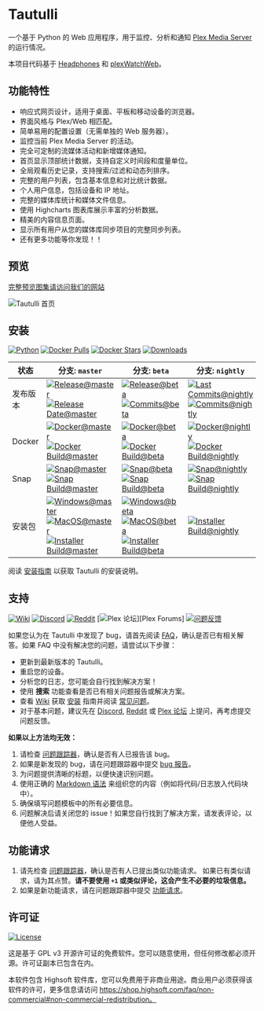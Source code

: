 # Tautulli

一个基于 Python 的 Web 应用程序，用于监控、分析和通知 [Plex Media Server](https://plex.tv) 的运行情况。

本项目代码基于 [Headphones](https://github.com/rembo10/headphones) 和 [plexWatchWeb](https://github.com/ecleese/plexWatchWeb)。

## 功能特性

-   响应式网页设计，适用于桌面、平板和移动设备的浏览器。
-   界面风格与 Plex/Web 相匹配。
-   简单易用的配置设置（无需单独的 Web 服务器）。
-   监控当前 Plex Media Server 的活动。
-   完全可定制的流媒体活动和新增媒体通知。
-   首页显示顶部统计数据，支持自定义时间段和度量单位。
-   全局观看历史记录，支持搜索/过滤和动态列排序。
-   完整的用户列表，包含基本信息和对比统计数据。
-   个人用户信息，包括设备和 IP 地址。
-   完整的媒体库统计和媒体文件信息。
-   使用 Highcharts 图表库展示丰富的分析数据。
-   精美的内容信息页面。
-   显示所有用户从您的媒体库同步项目的完整同步列表。
-   还有更多功能等你发现！！

## 预览

[完整预览图集请访问我们的网站][Tautulli]

![Tautulli 首页](https://edas-hz.oss-cn-hangzhou.aliyuncs.com/edas-apps/charts-store/tautulli/image/activity-compressed.jpg)

## 安装

[![Python][badge-python]][Python]
[![Docker Pulls][badge-docker-pulls]][DockerHub]
[![Docker Stars][badge-docker-stars]][DockerHub]
[![Downloads][badge-downloads]][Releases Latest]

[badge-python]: https://img.shields.io/badge/python->=3.9-blue?style=flat-square
[badge-docker-pulls]: https://img.shields.io/docker/pulls/tautulli/tautulli?style=flat-square
[badge-docker-stars]: https://img.shields.io/docker/stars/tautulli/tautulli?style=flat-square
[badge-downloads]: https://img.shields.io/github/downloads/Tautulli/Tautulli/total?style=flat-square

| 状态 | 分支: `master` | 分支: `beta` | 分支: `nightly` |
| --- | --- | --- | --- |
| 发布版本   | [![Release@master][badge-release-master]][Releases Latest] <br> [![Release Date@master][badge-release-master-date]][Releases Latest] | [![Release@beta][badge-release-beta]][Releases] <br> [![Commits@beta][badge-release-beta-commits]][Commits Beta] | [![Last Commits@nightly][badge-release-nightly-last-commit]][commits Nightly] <br> [![Commits@nightly][badge-release-nightly-commits]][Commits Nightly] |
| Docker    | [![Docker@master][badge-docker-master]][DockerHub] <br> [![Docker Build@master][badge-docker-master-ci]][Publish Docker Master] | [![Docker@beta][badge-docker-beta]][DockerHub] <br> [![Docker Build@beta][badge-docker-beta-ci]][Publish Docker Beta] | [![Docker@nightly][badge-docker-nightly]][DockerHub] <br> [![Docker Build@nightly][badge-docker-nightly-ci]][Publish Docker Nightly] |
| Snap      | [![Snap@master][badge-snap-master]][Snapcraft] <br> [![Snap Build@master][badge-snap-master-ci]][Publish Snap Master] | [![Snap@beta][badge-snap-beta]][Snapcraft] <br> [![Snap Build@beta][badge-snap-beta-ci]][Publish Snap Beta] | [![Snap@nightly][badge-snap-nightly]][Snapcraft] <br> [![Snap Build@nightly][badge-snap-nightly-ci]][Publish Snap Nightly] |
| 安装包 | [![Windows@master][badge-installer-master-win]][Releases Latest] <br> [![MacOS@master][badge-installer-master-macos]][Releases Latest] <br> [![Installer Build@master][badge-installer-master-ci]][Publish Installer Master] | [![Windows@beta][badge-installer-beta-win]][Releases] <br> [![MacOS@beta][badge-installer-beta-macos]][Releases] <br> [![Installer Build@beta][badge-installer-beta-ci]][Publish Installer Beta] | [![Installer Build@nightly][badge-installer-nightly-ci]][Publish Installer Nightly] |

阅读 [安装指南][Installation] 以获取 Tautulli 的安装说明。

[badge-release-master]: https://img.shields.io/github/v/release/Tautulli/Tautulli?style=flat-square
[badge-release-master-date]: https://img.shields.io/github/release-date/Tautulli/Tautulli?style=flat-square&color=blue
[badge-release-beta]: https://img.shields.io/github/v/release/Tautulli/Tautulli?include_prereleases&style=flat-square
[badge-release-beta-commits]: https://img.shields.io/github/commits-since/Tautulli/Tautulli/latest/beta?style=flat-square&color=blue
[badge-release-nightly-last-commit]: https://img.shields.io/github/last-commit/Tautulli/Tautulli/nightly?style=flat-square&color=blue
[badge-release-nightly-commits]: https://img.shields.io/github/commits-since/Tautulli/Tautulli/latest/nightly?style=flat-square&color=blue
[badge-docker-master]: https://img.shields.io/badge/docker-latest-blue?style=flat-square
[badge-docker-master-ci]: https://img.shields.io/github/actions/workflow/status/Tautulli/Tautulli/.github/workflows/publish-docker.yml?style=flat-square&branch=master
[badge-docker-beta]: https://img.shields.io/badge/docker-beta-blue?style=flat-square
[badge-docker-beta-ci]: https://img.shields.io/github/actions/workflow/status/Tautulli/Tautulli/.github/workflows/publish-docker.yml?style=flat-square&branch=beta
[badge-docker-nightly]: https://img.shields.io/badge/docker-nightly-blue?style=flat-square
[badge-docker-nightly-ci]: https://img.shields.io/github/actions/workflow/status/Tautulli/Tautulli/.github/workflows/publish-docker.yml?style=flat-square&branch=nightly
[badge-snap-master]: https://img.shields.io/badge/snap-stable-blue?style=flat-square
[badge-snap-master-ci]: https://img.shields.io/github/actions/workflow/status/Tautulli/Tautulli/.github/workflows/publish-snap.yml?style=flat-square&branch=master
[badge-snap-beta]: https://img.shields.io/badge/snap-beta-blue?style=flat-square
[badge-snap-beta-ci]: https://img.shields.io/github/actions/workflow/status/Tautulli/Tautulli/.github/workflows/publish-snap.yml?style=flat-square&branch=beta
[badge-snap-nightly]: https://img.shields.io/badge/snap-edge-blue?style=flat-square
[badge-snap-nightly-ci]: https://img.shields.io/github/actions/workflow/status/Tautulli/Tautulli/.github/workflows/publish-snap.yml?style=flat-square&branch=nightly
[badge-installer-master-win]: https://img.shields.io/github/v/release/Tautulli/Tautulli?label=windows&style=flat-square
[badge-installer-master-macos]: https://img.shields.io/github/v/release/Tautulli/Tautulli?label=macos&style=flat-square
[badge-installer-master-ci]: https://img.shields.io/github/actions/workflow/status/Tautulli/Tautulli/.github/workflows/publish-installers.yml?style=flat-square&branch=master
[badge-installer-beta-win]: https://img.shields.io/github/v/release/Tautulli/Tautulli?label=windows&include_prereleases&style=flat-square
[badge-installer-beta-macos]: https://img.shields.io/github/v/release/Tautulli/Tautulli?label=macos&include_prereleases&style=flat-square
[badge-installer-beta-ci]: https://img.shields.io/github/actions/workflow/status/Tautulli/Tautulli/.github/workflows/publish-installers.yml?style=flat-square&branch=beta
[badge-installer-nightly-ci]: https://img.shields.io/github/actions/workflow/status/Tautulli/Tautulli/.github/workflows/publish-installers.yml?style=flat-square&branch=nightly

## 支持

[![Wiki][badge-wiki]][Wiki]
[![Discord][badge-discord]][Discord]
[![Reddit][badge-reddit]][Reddit]
[![Plex 论坛][badge-forums]][Plex Forums]
[![问题反馈][badge-issues]][Issues]

[badge-wiki]: https://img.shields.io/badge/github-wiki-black?style=flat-square
[badge-discord]: https://img.shields.io/discord/183396325142822912?label=discord&style=flat-square&color=7289DA
[badge-reddit]: https://img.shields.io/reddit/subreddit-subscribers/tautulli?label=reddit&style=flat-square&color=FF5700
[badge-forums]: https://img.shields.io/badge/plex%20forums-discussion-E5A00D?style=flat-square
[badge-issues]: https://img.shields.io/badge/github-issues-black?style=flat-square

如果您认为在 Tautulli 中发现了 bug，请首先阅读 [FAQ][]，确认是否已有相关解答。如果 FAQ 中没有解决您的问题，请尝试以下步骤：

-   更新到最新版本的 Tautulli。
-   重启您的设备。
-   分析您的日志，您可能会自行找到解决方案！
-   使用 **搜索** 功能查看是否已有相关问题报告或解决方案。
-   查看 [Wiki][] 获取 [安装][Installation] 指南并阅读 [常见问题][FAQ]。
-   对于基本问题，建议先在 [Discord][], [Reddit][] 或 [Plex 论坛][] 上提问，再考虑提交问题反馈。

**如果以上方法均无效：**

1.  请检查 [问题跟踪器][Issues]，确认是否有人已报告该 bug。
2.  如果是新发现的 bug，请在问题跟踪器中提交 [bug 报告][Issue New]。
3.  为问题提供清晰的标题，以便快速识别问题。
4.  使用正确的 [Markdown 语法][] 来组织您的内容（例如将代码/日志放入代码块中）。
5.  确保填写问题模板中的所有必要信息。
6.  问题解决后请关闭您的 issue！如果您自行找到了解决方案，请发表评论，以便他人受益。

## 功能请求

1.  请先检查 [问题跟踪器][Issues]，确认是否有人已提出类似功能请求。
    如果已有类似请求，请为其点赞。**请不要使用 `+1` 或类似评论，这会产生不必要的垃圾信息。**
2.  如果是新功能请求，请在问题跟踪器中提交 [功能请求][Issue New]。

## 许可证

[![License][badge-license]][License]

[badge-license]: https://img.shields.io/github/license/Tautulli/Tautulli?style=flat-square

这是基于 GPL v3 开源许可证的免费软件。您可以随意使用，但任何修改都必须开源。许可证副本已包含在内。

本软件包含 Highsoft 软件库，您可以免费用于非商业用途。商业用户必须获得该软件的许可，更多信息请访问 https://shop.highsoft.com/faq/non-commercial#non-commercial-redistribution。

[Python]: https://python.org/downloads
[DockerHub]: https://hub.docker.com/r/tautulli/tautulli
[Releases]: https://github.com/Tautulli/Tautulli/releases
[Releases Latest]: https://github.com/Tautulli/Tautulli/releases/latest
[License]: https://github.com/Tautulli/Tautulli/blob/master/LICENSE
[FAQ]: https://github.com/Tautulli/Tautulli/wiki/Frequently-Asked-Questions
[Installation]: https://github.com/Tautulli/Tautulli/wiki/Installation
[Issues]: https://github.com/Tautulli/Tautulli/issues
[Issue New]: https://github.com/Tautulli/Tautulli/issues/new/choose
[Markdown 语法]: https://help.github.com/articles/github-flavored-markdown
[Tautulli]: http://tautulli.com
[Wiki]: https://github.com/Tautulli/Tautulli/wiki
[Discord]: https://tautulli.com/discord
[Reddit]: https://reddit.com/r/Tautulli
[Plex 论坛]: https://forums.plex.tv/t/tautulli-monitor-your-plex-media-server/225242
[Snapcraft]: https://snapcraft.io/tautulli
[Commits Beta]: https://github.com/Tautulli/Tautulli/commits/beta
[Commits Nightly]: https://github.com/Tautulli/Tautulli/commits/nightly

[Publish Docker Master]: https://github.com/Tautulli/Tautulli/actions?query=workflow%3A"Publish+Docker"+branch%3Amaster
[Publish Docker Beta]: https://github.com/Tautulli/Tautulli/actions?query=workflow%3A"Publish+Docker"+branch%3Abeta
[Publish Docker Nightly]: https://github.com/Tautulli/Tautulli/actions?query=workflow%3A"Publish+Docker"+branch%3Anightly
[Publish Snap Master]: https://github.com/Tautulli/Tautulli/actions?query=workflow%3A"Publish+Snap"+branch%3Amaster
[Publish Snap Beta]: https://github.com/Tautulli/Tautulli/actions?query=workflow%3A"Publish+Snap"+branch%3Abeta
[Publish Snap Nightly]: https://github.com/Tautulli/Tautulli/actions?query=workflow%3A"Publish+Snap"+branch%3Anightly
[Publish Installer Master]: https://github.com/Tautulli/Tautulli/actions?query=workflow%3A"Publish+Installers"+branch%3Amaster
[Publish Installer Beta]: https://github.com/Tautulli/Tautulli/actions?query=workflow%3A"Publish+Installers"+branch%3Abeta
[Publish Installer Nightly]: https://github.com/Tautulli/Tautulli/actions?query=workflow%3A"Publish+Installers"+branch%3Anightly